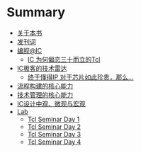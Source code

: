# Summary

* [关于本书](README.md)
* [发刊词](./chapter/preface.md)
* [编程@IC]()
  * [IC 为何偏恋三十而立的Tcl](./chapter/ic_love_tcl.md)
* [IC极客的技术雷达]()
  * [终于懂得IP 对于芯片如此珍贵，那么...](./chapter/ip_for_chip.md)
* [流程构建的核心能力]()
* [技术管理的核心能力]()
* [IC设计中观、微观与宏观]()
* [Lab](lab/intro.md)
  * [Tcl Seminar Day 1](lab/1.1.1.md)
  * [Tcl Seminar Day 2](lab/1.1.2.md)
  * [Tcl Seminar Day 3](lab/1.1.3.md)
  * [Tcl Seminar Day 4](lab/1.1.4.md)